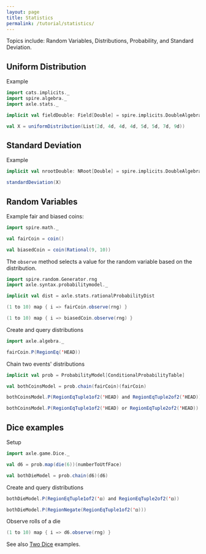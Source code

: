 ```yaml
---
layout: page
title: Statistics
permalink: /tutorial/statistics/
---
```


Topics include: Random Variables, Distributions, Probability, and Standard Deviation.

## Uniform Distribution

Example

```scala mdoc
import cats.implicits._
import spire.algebra._
import axle.stats._

implicit val fieldDouble: Field[Double] = spire.implicits.DoubleAlgebra

val X = uniformDistribution(List(2d, 4d, 4d, 4d, 5d, 5d, 7d, 9d))
```

## Standard Deviation

Example

```scala mdoc
implicit val nrootDouble: NRoot[Double] = spire.implicits.DoubleAlgebra

standardDeviation(X)
```

## Random Variables

Example fair and biased coins:

```scala mdoc
import spire.math._

val fairCoin = coin()

val biasedCoin = coin(Rational(9, 10))
```

The `observe` method selects a value for the random variable based on the distribution.

```scala mdoc
import spire.random.Generator.rng
import axle.syntax.probabilitymodel._

implicit val dist = axle.stats.rationalProbabilityDist

(1 to 10) map { i => fairCoin.observe(rng) }

(1 to 10) map { i => biasedCoin.observe(rng) }
```

Create and query distributions

```scala mdoc
import axle.algebra._

fairCoin.P(RegionEq('HEAD))
```

Chain two events' distributions

```scala mdoc
implicit val prob = ProbabilityModel[ConditionalProbabilityTable]

val bothCoinsModel = prob.chain(fairCoin)(fairCoin)

bothCoinsModel.P(RegionEqTuple1of2('HEAD) and RegionEqTuple2of2('HEAD))

bothCoinsModel.P(RegionEqTuple1of2('HEAD) or RegionEqTuple2of2('HEAD))
```

## Dice examples

Setup

```scala mdoc
import axle.game.Dice._

val d6 = prob.map(die(6))(numberToUtfFace)

val bothDieModel = prob.chain(d6)(d6)
```

Create and query distributions

```scala mdoc
bothDieModel.P(RegionEqTuple1of2('⚃) and RegionEqTuple2of2('⚃))

bothDieModel.P(RegionNegate(RegionEqTuple1of2('⚃)))
```

Observe rolls of a die

```scala mdoc
(1 to 10) map { i => d6.observe(rng) }
```

See also [Two Dice](/tutorial/two_dice/) examples.
